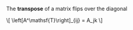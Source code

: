 The **transpose** of a matrix flips over the diagonal

\\[
\left[A^\mathsf{T}\right]_{ij} = A_jk
\\]